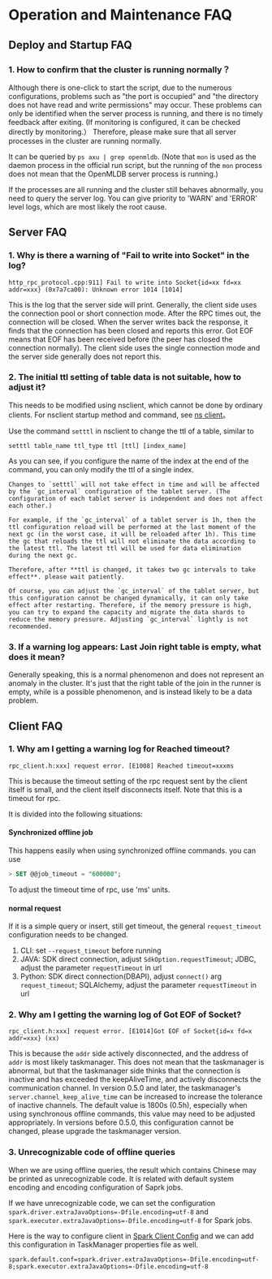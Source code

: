 # Operation and Maintenance FAQ

## Deploy and Startup FAQ

### 1. How to confirm that the cluster is running normally？
Although there is one-click to start the script, due to the numerous configurations, problems such as "the port is occupied" and "the directory does not have read and write permissions" may occur. These problems can only be identified when the server process is running, and there is no timely feedback after exiting. (If monitoring is configured, it can be checked directly by monitoring.）
Therefore, please make sure that all server processes in the cluster are running normally.

It can be queried by `ps axu | grep openmldb`. (Note that `mon` is used as the daemon process in the official run script, but the running of the `mon` process does not mean that the OpenMLDB server process is running.)

If the processes are all running and the cluster still behaves abnormally, you need to query the server log. You can give priority to 'WARN' and 'ERROR' level logs, which are most likely the root cause.

## Server FAQ

### 1. Why is there a warning of "Fail to write into Socket" in the log?
```
http_rpc_protocol.cpp:911] Fail to write into Socket{id=xx fd=xx addr=xxx} (0x7a7ca00): Unknown error 1014 [1014]
```
This is the log that the server side will print. Generally, the client side uses the connection pool or short connection mode. After the RPC times out, the connection will be closed. When the server writes back the response, it finds that the connection has been closed and reports this error. Got EOF means that EOF has been received before (the peer has closed the connection normally). The client side uses the single connection mode and the server side generally does not report this.

### 2. The initial ttl setting of table data is not suitable, how to adjust it?
This needs to be modified using nsclient, which cannot be done by ordinary clients. For nsclient startup method and command, see [ns client](../reference/cli.md#ns-client)。

Use the command `setttl` in nsclient to change the ttl of a table, similar to
```
setttl table_name ttl_type ttl [ttl] [index_name]
```
As you can see, if you configure the name of the index at the end of the command, you can only modify the ttl of a single index.
```{caution}
Changes to `setttl` will not take effect in time and will be affected by the `gc_interval` configuration of the tablet server. (The configuration of each tablet server is independent and does not affect each other.)

For example, if the `gc_interval` of a tablet server is 1h, then the ttl configuration reload will be performed at the last moment of the next gc (in the worst case, it will be reloaded after 1h). This time the gc that reloads the ttl will not eliminate the data according to the latest ttl. The latest ttl will be used for data elimination during the next gc.

Therefore, after **ttl is changed, it takes two gc intervals to take effect**. please wait patiently.

Of course, you can adjust the `gc_interval` of the tablet server, but this configuration cannot be changed dynamically, it can only take effect after restarting. Therefore, if the memory pressure is high, you can try to expand the capacity and migrate the data shards to reduce the memory pressure. Adjusting `gc_interval` lightly is not recommended.
```

### 3. If a warning log appears: Last Join right table is empty, what does it mean?
Generally speaking, this is a normal phenomenon and does not represent an anomaly in the cluster. It's just that the right table of the join in the runner is empty, while is a possible phenomenon, and is instead likely to be a data problem.

## Client FAQ

### 1. Why am I getting a warning log for Reached timeout?
```
rpc_client.h:xxx] request error. [E1008] Reached timeout=xxxms
```
This is because the timeout setting of the rpc request sent by the client itself is small, and the client itself disconnects itself. Note that this is a timeout for rpc.

It is divided into the following situations:
#### Synchronized offline job
This happens easily when using synchronized offline commands. you can use
```sql
> SET @@job_timeout = "600000";
```
To adjust the timeout time of rpc, use 'ms' units.
#### normal request
If it is a simple query or insert, still get timeout, the general `request_timeout` configuration needs to be changed.
1. CLI: set `--request_timeout` before running
2. JAVA: SDK direct connection, adjust `SdkOption.requestTimeout`; JDBC, adjust the parameter `requestTimeout` in url
3. Python: SDK direct connection(DBAPI), adjust `connect()` arg `request_timeout`; SQLAlchemy, adjust the parameter `requestTimeout` in url

### 2. Why am I getting the warning log of Got EOF of Socket?
```
rpc_client.h:xxx] request error. [E1014]Got EOF of Socket{id=x fd=x addr=xxx} (xx)
```
This is because the `addr` side actively disconnected, and the address of `addr` is most likely taskmanager. This does not mean that the taskmanager is abnormal, but that the taskmanager side thinks that the connection is inactive and has exceeded the keepAliveTime, and actively disconnects the communication channel.
In version 0.5.0 and later, the taskmanager's `server.channel_keep_alive_time` can be increased to increase the tolerance of inactive channels. The default value is 1800s (0.5h), especially when using synchronous offline commands, this value may need to be adjusted appropriately.
In versions before 0.5.0, this configuration cannot be changed, please upgrade the taskmanager version.

### 3. Unrecognizable code of offline queries

When we are using offline queries, the result which contains Chinese may be printed as unrecognizable code. It is related with default system encoding and encoding configuration of Saprk jobs. 

If we have unrecognizable code, we can set the configuration `spark.driver.extraJavaOptions=-Dfile.encoding=utf-8` and `spark.executor.extraJavaOptions=-Dfile.encoding=utf-8` for Spark jobs.

Here is the way to configure client in [Spark Client Config](../reference/client_config/client_spark_config.md) and we can add this configuration in TaskManager properties file as well.

```
spark.default.conf=spark.driver.extraJavaOptions=-Dfile.encoding=utf-8;spark.executor.extraJavaOptions=-Dfile.encoding=utf-8
```
